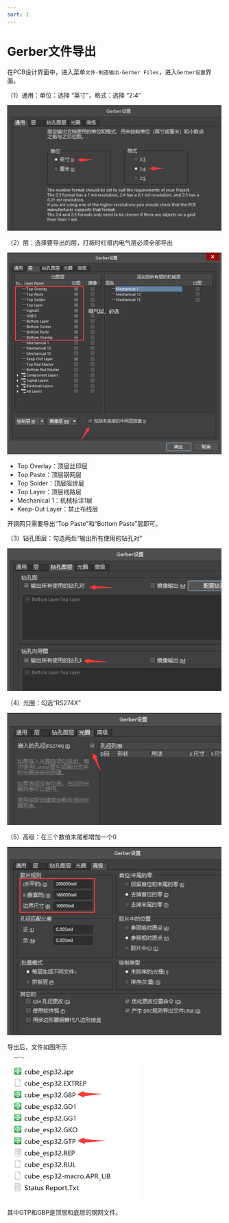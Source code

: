 ```yaml
---
sort: 1
---
```


# Gerber文件导出

在PCB设计界面中，进入菜单`文件-制造输出-Gerber Files`，进入`Gerber设置`界面。  

（1）通用：单位：选择 “英寸”，格式：选择 “2:4”

![Gerber设置界面](./导出Gerber_img/通用.png "通用")  

（2）层：选择要导出的层，打板时红框内电气层必须全部导出  

![Gerber设置界面](./导出Gerber_img/层.png "层")  

- Top Overlay：顶层丝印层
- Top Paste：顶层钢网层
- Top Solder：顶层阻焊层
- Top Layer：顶层线路层
- Mechanical 1：机械标注1层
- Keep-Out Layer：禁止布线层

开钢网只需要导出“Top Paste”和“Bottom Paste”层即可。  

（3）钻孔图层：勾选两处“输出所有使用的钻孔对”

![Gerber设置界面](./导出Gerber_img/钻孔图层.png "钻孔图层")  

（4）光圈：勾选“RS274X”

![Gerber设置界面](./导出Gerber_img/光圈.png "光圈")  

（5）高级：在三个数值末尾都增加一个0

![Gerber设置界面](./导出Gerber_img/高级.png "高级")  

导出后，文件如图所示  

![Gerber文件](./导出Gerber_img/GBP_GTP.png "Gerber文件")  
其中GTP和GBP是顶层和底层的钢网文件。  
